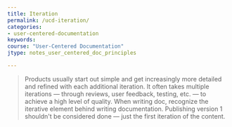 ```yaml
---
title: Iteration
permalink: /ucd-iteration/
categories:
- user-centered-documentation
keywords:
course: "User-Centered Documentation"
jtype: notes_user_centered_doc_principles

---
```


> Products usually start out simple and get increasingly more detailed and refined with each additional iteration. It often takes multiple iterations &mdash; through reviews, user feedback, testing, etc. &mdash; to achieve a high level of quality. When writing doc, recognize the iterative element behind writing documentation. Publishing version 1 shouldn't be considered done &mdash; just the first iteration of the content.